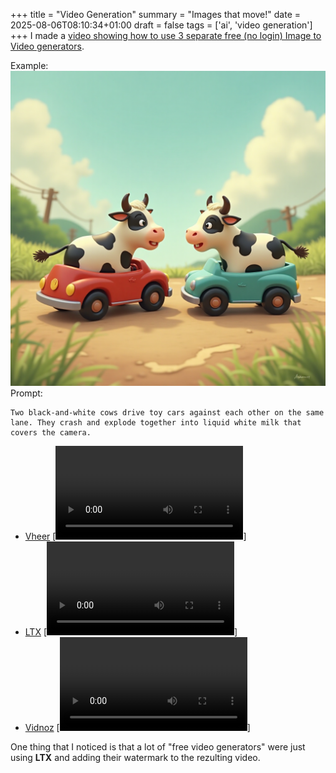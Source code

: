 +++
title = "Video Generation"
summary = "Images that move!"
date = 2025-08-06T08:10:34+01:00
draft = false
tags = ['ai', 'video generation']
+++
I made a [video showing how to use 3 separate free (no login) Image to Video generators](https://www.youtube.com/watch?v=7E8cTR_GsnE).

Example:
![input](input.png)
Prompt:
```
Two black-and-white cows drive toy cars against each other on the same lane. They crash and explode together into liquid white milk that covers the camera.
```

- [Vheer](www.vheer.com/app/image-to-video)
  [![output](Vheer.mp4)]
- [LTX](www.vheer.com/app/image-to-video)
  [![output](ltx.mp4)]
- [Vidnoz](https://www.vidnoz.com/image-to-video-ai.html)
  [![output](vidnoz.mp4)]

One thing that I noticed is that a lot of "free video generators" were just using **LTX** and adding their watermark to the rezulting video.

